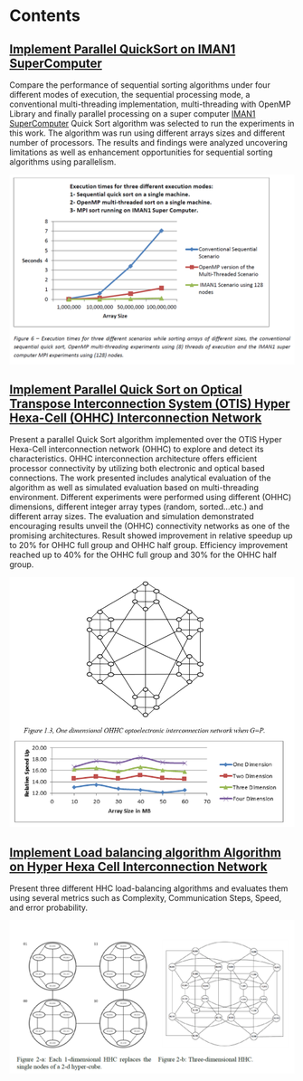 # Contents

## [Implement Parallel QuickSort on IMAN1 SuperComputer](./quick_sort)
Compare the performance of sequential sorting algorithms under four different modes of execution, the sequential processing mode, a conventional multi-threading implementation, multi-threading with OpenMP Library and finally parallel processing on a super computer [IMAN1 SuperComputer](http://www.iman1.jo/iman1/)
Quick Sort algorithm was selected to run the experiments in this work. The algorithm was run using different arrays sizes and different number of processors. The results and findings were analyzed uncovering limitations as well as enhancement opportunities for sequential sorting algorithms using parallelism.

![results](./quick_sort/results/results.png)

## [Implement Parallel Quick Sort on Optical Transpose Interconnection System (OTIS) Hyper Hexa-Cell (OHHC) Interconnection Network](./otis_hhc_quicksort)
Present a parallel Quick Sort algorithm implemented over the OTIS Hyper Hexa-Cell interconnection network (OHHC) to explore and detect its characteristics. OHHC interconnection architecture offers efficient processor connectivity by utilizing both electronic and optical based connections. The work presented includes analytical evaluation of the algorithm as well as simulated evaluation based on multi-threading environment. Different experiments were performed using different (OHHC) dimensions, different integer array types (random, sorted…etc.) and different array sizes. The evaluation and simulation demonstrated encouraging results unveil the (OHHC) connectivity networks as one of the promising architectures. Result showed improvement in relative speedup up to 20% for OHHC full group and OHHC half group. Efficiency improvement reached up to 40% for the OHHC full group and 30% for the OHHC half group.

![results](./otis_hhc_quicksort/results/results.png)

## [Implement Load balancing algorithm Algorithm on Hyper Hexa Cell Interconnection Network](./otis_hhc_load_balance)
Present three different HHC load-balancing algorithms and evaluates them using several metrics such as Complexity, Communication Steps, Speed, and error probability. 

![results](./otis_hhc_load_balance/algorithm_c/results/architecture.png)

